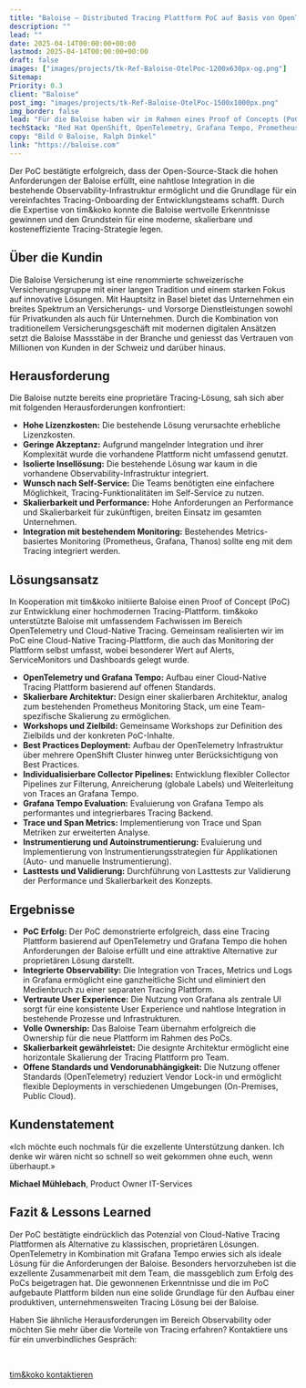 ```yaml
---
title: "Baloise – Distributed Tracing Plattform PoC auf Basis von OpenTelemetry und Grafana Tempo"
description: ""
lead: ""
date: 2025-04-14T00:00:00+00:00
lastmod: 2025-04-14T00:00:00+00:00
draft: false
images: ["images/projects/tk-Ref-Baloise-OtelPoc-1200x630px-og.png"]
Sitemap:
Priority: 0.3
client: "Baloise"
post_img: "images/projects/tk-Ref-Baloise-OtelPoc-1500x1000px.png"
img_border: false
lead: "Für die Baloise haben wir im Rahmen eines Proof of Concepts (PoC) eine innovative Tracing-Plattform auf Basis von OpenTelemetry und Grafana Tempo entwickelt. Ziel war es, eine Cloud-native Alternative zur bestehenden proprietären Lösung zu evaluieren."
techStack: "Red Hat OpenShift, OpenTelemetry, Grafana Tempo, Prometheus, Grafana, Thanos, ArgoCD, Helm"
copy: "Bild © Baloise, Ralph Dinkel"
link: "https://baloise.com"
---
```



Der PoC bestätigte erfolgreich, dass der Open-Source-Stack die hohen Anforderungen der Baloise erfüllt, eine nahtlose Integration in die bestehende Observability-Infrastruktur ermöglicht und die Grundlage für ein vereinfachtes Tracing-Onboarding der Entwicklungsteams schafft. Durch die Expertise von tim&koko konnte die Baloise wertvolle Erkenntnisse gewinnen und den Grundstein für eine moderne, skalierbare und kosteneffiziente Tracing-Strategie legen.

## Über die Kundin

Die Baloise Versicherung ist eine renommierte schweizerische Versicherungsgruppe mit einer langen Tradition und einem starken Fokus auf innovative Lösungen. Mit Hauptsitz in Basel bietet das Unternehmen ein breites Spektrum an Versicherungs- und Vorsorge Dienstleistungen sowohl für Privatkunden als auch für Unternehmen. Durch die Kombination von traditionellem Versicherungsgeschäft mit modernen digitalen Ansätzen setzt die Baloise Massstäbe in der Branche und geniesst das Vertrauen von Millionen von Kunden in der Schweiz und darüber hinaus.

## Herausforderung

Die Baloise nutzte bereits eine proprietäre Tracing-Lösung, sah sich aber mit folgenden Herausforderungen konfrontiert:

* **Hohe Lizenzkosten:** Die bestehende Lösung verursachte erhebliche Lizenzkosten.  
* **Geringe Akzeptanz:** Aufgrund mangelnder Integration und ihrer Komplexität wurde die vorhandene Plattform nicht umfassend genutzt.  
* **Isolierte Insellösung:** Die bestehende Lösung war kaum in die vorhandene Observability-Infrastruktur integriert.
* **Wunsch nach Self-Service:** Die Teams benötigten eine einfachere Möglichkeit, Tracing-Funktionalitäten im Self-Service zu nutzen.
* **Skalierbarkeit und Performance:** Hohe Anforderungen an Performance und Skalierbarkeit für zukünftigen, breiten Einsatz im gesamten Unternehmen.
* **Integration mit bestehendem Monitoring:** Bestehendes Metrics-basiertes Monitoring (Prometheus, Grafana, Thanos) sollte eng mit dem Tracing integriert werden.

## Lösungsansatz

In Kooperation mit tim&koko initiierte Baloise einen Proof of Concept (PoC) zur Entwicklung einer hochmodernen Tracing-Plattform. tim&koko unterstützte Baloise mit umfassendem Fachwissen im Bereich OpenTelemetry und Cloud-Native Tracing. Gemeinsam realisierten wir im PoC eine Cloud-Native Tracing-Plattform, die auch das Monitoring der Plattform selbst umfasst, wobei besonderer Wert auf Alerts, ServiceMonitors und Dashboards gelegt wurde.

* **OpenTelemetry und Grafana Tempo:** Aufbau einer Cloud-Native Tracing Plattform basierend auf offenen Standards.
* **Skalierbare Architektur:** Design einer skalierbaren Architektur, analog zum bestehenden Prometheus Monitoring Stack, um eine Team-spezifische Skalierung zu ermöglichen.
* **Workshops und Zielbild:** Gemeinsame Workshops zur Definition des Zielbilds und der konkreten PoC-Inhalte.
* **Best Practices Deployment:** Aufbau der OpenTelemetry Infrastruktur über mehrere OpenShift Cluster hinweg unter Berücksichtigung von Best Practices.
* **Individualisierbare Collector Pipelines:** Entwicklung flexibler Collector Pipelines zur Filterung, Anreicherung (globale Labels) und Weiterleitung von Traces an Grafana Tempo.
* **Grafana Tempo Evaluation:** Evaluierung von Grafana Tempo als performantes und integrierbares Tracing Backend.
* **Trace und Span Metrics:** Implementierung von Trace und Span Metriken zur erweiterten Analyse.
* **Instrumentierung und Autoinstrumentierung:** Evaluierung und Implementierung von Instrumentierungsstrategien für Applikationen (Auto- und manuelle Instrumentierung).
* **Lasttests und Validierung:** Durchführung von Lasttests zur Validierung der Performance und Skalierbarkeit des Konzepts.

## Ergebnisse

* **PoC Erfolg:** Der PoC demonstrierte erfolgreich, dass eine Tracing Plattform basierend auf OpenTelemetry und Grafana Tempo die hohen Anforderungen der Baloise erfüllt und eine attraktive Alternative zur proprietären Lösung darstellt.
* **Integrierte Observability:** Die Integration von Traces, Metrics und Logs in Grafana ermöglicht eine ganzheitliche Sicht und eliminiert den Medienbruch zu einer separaten Tracing Plattform.
* **Vertraute User Experience:** Die Nutzung von Grafana als zentrale UI sorgt für eine konsistente User Experience und nahtlose Integration in bestehende Prozesse und Infrastrukturen.
* **Volle Ownership:** Das Baloise Team übernahm erfolgreich die Ownership für die neue Plattform im Rahmen des PoCs.
* **Skalierbarkeit gewährleistet:** Die designte Architektur ermöglicht eine horizontale Skalierung der Tracing Plattform pro Team.
* **Offene Standards und Vendorunabhängigkeit:** Die Nutzung offener Standards (OpenTelemetry) reduziert Vendor Lock-in und ermöglicht flexible Deployments in verschiedenen Umgebungen (On-Premises, Public Cloud).

## Kundenstatement

«Ich möchte euch nochmals für die exzellente Unterstützung danken. Ich denke wir wären nicht so schnell so weit gekommen ohne euch, wenn überhaupt.»

**Michael Mühlebach**, Product Owner IT-Services

## Fazit & Lessons Learned

Der PoC bestätigte eindrücklich das Potenzial von Cloud-Native Tracing Plattformen als Alternative zu klassischen, proprietären Lösungen. OpenTelemetry in Kombination mit Grafana Tempo erwies sich als ideale Lösung für die Anforderungen der Baloise. Besonders hervorzuheben ist die exzellente Zusammenarbeit mit dem Team, die massgeblich zum Erfolg des PoCs beigetragen hat.  Die gewonnenen Erkenntnisse und die im PoC aufgebaute Plattform bilden nun eine solide Grundlage für den Aufbau einer produktiven, unternehmensweiten Tracing Lösung bei der Baloise.

Haben Sie ähnliche Herausforderungen im Bereich Observability oder möchten Sie mehr über die Vorteile von Tracing erfahren? Kontaktiere uns für ein unverbindliches Gespräch:

&nbsp;

<a class="btn btn-primary rounded-pill" href="mailto:hallo@tim-koko.ch">tim&koko kontaktieren</a>
